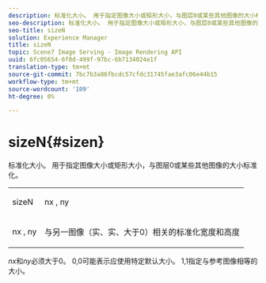 ```yaml
---
description: 标准化大小。 用于指定图像大小或矩形大小，与图层0或某些其他图像的大小标准化。
seo-description: 标准化大小。 用于指定图像大小或矩形大小，与图层0或某些其他图像的大小标准化。
seo-title: sizeN
solution: Experience Manager
title: sizeN
topic: Scene7 Image Serving - Image Rendering API
uuid: 6fc05654-6f0d-499f-97bc-6b7134024e1f
translation-type: tm+mt
source-git-commit: 7bc7b3a86fbcdc57cfdc31745fae3afc06e44b15
workflow-type: tm+mt
source-wordcount: '109'
ht-degree: 0%

---
```



# sizeN{#sizen}

标准化大小。 用于指定图像大小或矩形大小，与图层0或某些其他图像的大小标准化。

<table id="simpletable_BB36205775D4447084E527E2630D28B9"> 
 <tr class="strow"> 
  <td class="stentry"> <p><span class="codeph"> <span class="varname"> sizeN</span> </span> </p></td> 
  <td class="stentry"> <p><span class="codeph"> <span class="varname"> nx</span> </span>,  <span class="codeph"><span class="varname"> ny</span></span> </p></td> 
 </tr> 
 <tr class="strow"> 
  <td class="stentry"> <p><span class="codeph"> <span class="varname"> nx</span> </span>,  <span class="codeph"><span class="varname"> ny</span></span> </p></td> 
  <td class="stentry"> <p>与另一图像（实、实、大于0）相关的标准化宽度和高度 </p></td> 
 </tr> 
</table>

*nx*&#x200B;和&#x200B;*ny*&#x200B;必须大于0。 0,0可能表示应使用特定默认大小。 1,1指定与参考图像相等的大小。
